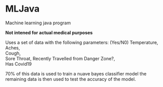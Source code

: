 # MLJava



Machine learning java program

**Not intened for actual medical purposes**

Uses a set of data with the following parameters:
(Yes/N0)
Temperature,	
Aches,	
Cough,	
Sore Throat,
Recently Travelled from Danger Zone?,	
Has Covid19

70% of this data is used to train a nuave bayes classifier model
the remaining data is then used to test the accuracy of the model.
